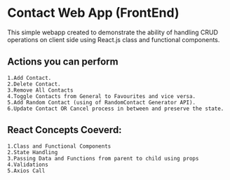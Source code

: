 
# Contact Web App (FrontEnd)

This simple webapp created to demonstrate the ability of handling CRUD operations on client side using React.js class and functional components.


## Actions you can perform

    1.Add Contact.
    2.Delete Contact.
    3.Remove All Contacts
    4.Toggle Contacts from General to Favourites and vice versa.
    5.Add Random Contact (using of RandomContact Generator API).
    6.Update Contact OR Cancel process in between and preserve the state.


## React Concepts Coeverd:
    1.Class and Functional Components
    2.State Handling
    3.Passing Data and Functions from parent to child using props
    4.Validations
    5.Axios Call



